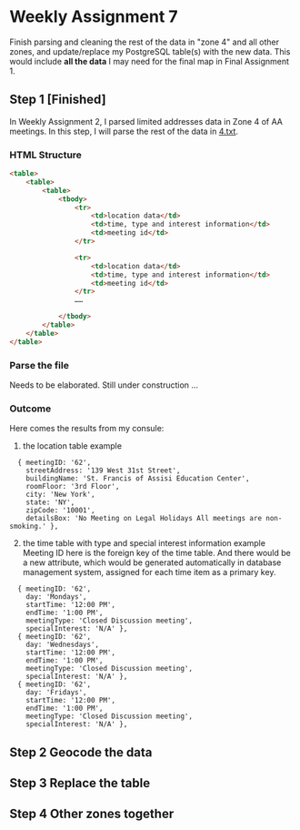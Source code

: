 # Weekly Assignment 7

Finish parsing and cleaning the rest of the data in "zone 4" and all other zones, and update/replace my PostgreSQL table(s) with the new data. This would include **all the data** I may need for the final map in Final Assignment 1.

## Step 1 [Finished]

In Weekly Assignment 2, I parsed limited addresses data in Zone 4 of AA meetings. In this step, I will parse the rest of the data in [4.txt](/Weekly_assign_01/data/4.txt).

### HTML Structure
```HTML
<table>
    <table>
        <table>
            <tbody>
                <tr>
                    <td>location data</td>
                    <td>time, type and interest information</td>
                    <td>meeting id</td>
                </tr>

                <tr>
                    <td>location data</td>
                    <td>time, type and interest information</td>
                    <td>meeting id</td>
                </tr>
                ……

            </tbody>
        </table>
    </table>
</table>
```

### Parse the file
Needs to be elaborated. Still under construction …

### Outcome
Here comes the results from my consule:
1. the location table example

```JS
  { meetingID: '62',
    streetAddress: '139 West 31st Street',
    buildingName: 'St. Francis of Assisi Education Center',
    roomFloor: '3rd Floor',
    city: 'New York',
    state: 'NY',
    zipCode: '10001',
    detailsBox: 'No Meeting on Legal Holidays All meetings are non-smoking.' },
```

2. the time table with type and special interest information example  
Meeting ID here is the foreign key of the time table. And there would be a new attribute, which would be generated automatically in database management system, assigned for each time item as a primary key.
```JS
  { meetingID: '62',
    day: 'Mondays',
    startTime: '12:00 PM',
    endTime: '1:00 PM',
    meetingType: 'Closed Discussion meeting',
    specialInterest: 'N/A' },
  { meetingID: '62',
    day: 'Wednesdays',
    startTime: '12:00 PM',
    endTime: '1:00 PM',
    meetingType: 'Closed Discussion meeting',
    specialInterest: 'N/A' },
  { meetingID: '62',
    day: 'Fridays',
    startTime: '12:00 PM',
    endTime: '1:00 PM',
    meetingType: 'Closed Discussion meeting',
    specialInterest: 'N/A' },
```

## Step 2 Geocode the data

## Step 3 Replace the table

## Step 4 Other zones together
